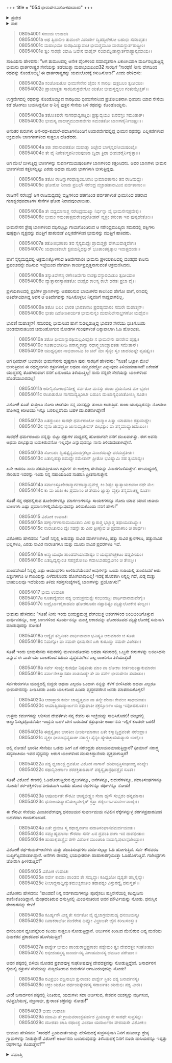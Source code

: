 +++
title = "054 ಭೀಮಸೇನವಿಶೋಕಸಂವಾದಃ"
+++

<details><summary>ಪ್ರವೇಶ</summary>


।।   ಓಂ ಓಂ ನಮೋ ನಾರಾಯಣಾಯ।।   ಶ್ರೀ ವೇದವ್ಯಾಸಾಯ ನಮಃ ।।

ಶ್ರೀ ಕೃಷ್ಣದ್ವೈಪಾಯನ ವೇದವ್ಯಾಸ ವಿರಚಿತ  

**ಶ್ರೀ ಮಹಾಭಾರತ**

**ಕರ್ಣ ಪರ್ವ**

**ಕರ್ಣವಧ ಪರ್ವ**

**ಅಧ್ಯಾಯ 54**

</details>

<details><summary>ಸಾರ</summary>

ಭೀಮಸೇನನ ಆಕ್ರಮಣದಿಂದ ಕೌರವ ಸೇನೆಯು ದಿಕ್ಕಾಪಾಲಾಗಿ ಹೋದುದು (1-11). ಅರ್ಜುನನ ರಥವನ್ನು ಹುಡುಕುತ್ತಿದ್ದ ಭೀಮಸೇನ ಮತ್ತು ಅವನ ಸಾರಥಿ ವಿಶೋಕರ ಸಂವಾದ (12-29).


</details>



> 08054001 ಸಂಜಯ ಉವಾಚ।   
08054001a ಅಥ ತ್ವಿದಾನೀಂ ತುಮುಲೇ ವಿಮರ್ದೇ
	ದ್ವಿಷದ್ಭಿರೇಕೋ ಬಹುಭಿಃ ಸಮಾವೃತಃ।   
> 08054001c ಮಹಾಭಯೇ ಸಾರಥಿಮಿತ್ಯುವಾಚ
	ಭೀಮಶ್ಚಮೂಂ ವಾರಯನ್ಧಾರ್ತರಾಷ್ಟ್ರೀಂ।  
> 08054001e ತ್ವಂ ಸಾರಥೇ ಯಾಹಿ ಜವೇನ ವಾಹೈರ್
	ನಯಾಮ್ಯೇತಾನ್ಧಾರ್ತರಾಷ್ಟ್ರಾನ್ಯಮಾಯ।।  

ಸಂಜಯನು ಹೇಳಿದನು: “ಆಗ ತುಮುಲದಲ್ಲಿ ಅನೇಕ ವೈರಿಗಳಿಂದ ಸಮಾವೃತನಾಗಿ ಏಕಾಂಗಿಯಾಗಿ ಮರ್ದಿಸಲ್ಪಡುತ್ತಿದ್ದ ಭೀಮನು ಧಾರ್ತರಾಷ್ಟ್ರರ ಸೇನೆಯನ್ನು ತಡೆಯುತ್ತಾ ಮಹಾಭಯದಿಂದ32 ಸಾರಥಿಗೆ “ಸಾರಥೇ! ನೀನು ವೇಗದಿಂದ ರಥವನ್ನು ಕೊಂಡೊಯ್ಯಿ! ಈ ಧಾರ್ತರಾಷ್ಟ್ರರನ್ನು ಯಮಲೋಕಕ್ಕೆ ಕಳುಹಿಸೋಣ!” ಎಂದು ಹೇಳಿದನು:

> 08054002a ಸಂಚೋದಿತೋ ಭೀಮಸೇನೇನ ಚೈವಂ
	ಸ ಸಾರಥಿಃ ಪುತ್ರಬಲಂ ತ್ವದೀಯಂ।  
> 08054002c ಪ್ರಾಯಾತ್ತತಃ ಸಾರಥಿರುಗ್ರವೇಗೋ
	ಯತೋ ಭೀಮಸ್ತದ್ಬಲಂ ಗಂತುಮೈಚ್ಚತ್।।  

ಉಗ್ರವೇಗದಲ್ಲಿ ರಥವನ್ನು ಕೊಂಡೊಯ್ಯುವ ಸಾರಥಿಯು ಭೀಮಸೇನನಿಂದ ಪ್ರಚೋದಿತನಾಗಿ ಭೀಮನು ಯಾವ ಸೇನೆಯ ಕಡೆ ಹೋಗಲು ಬಯಸಿದ್ದನೋ ಆ ನಿನ್ನ ಪುತ್ರನ ಸೇನೆಯ ಬಳಿ ರಥವನ್ನು ಕೊಂಡೊಯ್ದನು.

> 08054003a ತತೋಽಪರೇ ನಾಗರಥಾಶ್ವಪತ್ತಿಭಿಃ
	ಪ್ರತ್ಯುದ್ಯಯುಃ ಕುರವಸ್ತಂ ಸಮಂತಾತ್।  
> 08054003c ಭೀಮಸ್ಯ ವಾಹಾಗ್ರ್ಯಮುದಾರವೇಗಂ
	ಸಮಂತತೋ ಬಾಣಗಣೈರ್ನಿಜಘ್ನುಃ।।  

ಅನಂತರ ಕುರುಗಳು ಆನೆ-ರಥ-ಕುದುರೆ-ಪದಾತಿಗಳೊಂದಿಗೆ ಉದಾರವೇಗದಲ್ಲಿದ್ದ ಭೀಮನ ರಥವನ್ನು ಎಲ್ಲಕಡೆಗಳಿಂದ ಆಕ್ರಮಣಿಸಿ ಬಾಣಗಣಗಳಿಂದ ಸುತ್ತಲೂ ಹೊಡೆದರು.

> 08054004a ತತಃ ಶರಾನಾಪತತೋ ಮಹಾತ್ಮಾ
	ಚಿಚ್ಛೇದ ಬಾಣೈಸ್ತಪನೀಯಪುಂಖೈಃ।  
> 08054004c ತೇ ವೈ ನಿಪೇತುಸ್ತಪನೀಯಪುಂಖಾ
	ದ್ವಿಧಾ ತ್ರಿಧಾ ಭೀಮಶರೈರ್ನಿಕೃತ್ತಾಃ।।  

ಆಗ ಮೇಲೆ ಬೀಳುತ್ತಿದ್ದ ಬಾಣಗಳನ್ನು ಸುವರ್ಣಮಯಪುಂಖಗಳ ಬಾಣಗಳಿಂದ ಕತ್ತರಿಸಿದನು. ಅವರ ಬಾಣಗಳು ಭೀಮನ ಬಾಣಗಳಿಂದ ಕತ್ತರಿಸಲ್ಪಟ್ಟು ಎರಡು ಅಥವಾ ಮೂರು ಭಾಗಗಳಾಗಿ ಬೀಳುತ್ತಿದ್ದವು.

> 08054005a ತತೋ ರಾಜನ್ನಾಗರಥಾಶ್ವಯೂನಾಂ
	ಭೀಮಾಹತಾನಾಂ ತವ ರಾಜಮಧ್ಯೇ।  
> 08054005c ಘೋರೋ ನಿನಾದಃ ಪ್ರಬಭೌ ನರೇಂದ್ರ
	ವಜ್ರಾಹತಾನಾಮಿವ ಪರ್ವತಾನಾಂ।।  

ರಾಜನ್! ನರೇಂದ್ರ! ಆಗ ರಾಜಮಧ್ಯದಲ್ಲಿ ವಜ್ರಗಳಿಂದ ಹತಗೊಂಡ ಪರ್ವತಗಳಂತೆ ಭೀಮನಿಂದ ಹತರಾದ ಗಜಾಶ್ವರಥಪದಾತಿಗಳ ಸೇನೆಗಳ ಘೋರ ನಿನಾದವುಂಟಾಯಿತು.

> 08054006a ತೇ ವಧ್ಯಮಾನಾಶ್ಚ ನರೇಂದ್ರಮುಖ್ಯಾ
	ನಿರ್ಭಿನ್ನಾ ವೈ ಭೀಮಸೇನಪ್ರವೇಕೈಃ।  
> 08054006c ಭೀಮಂ ಸಮಂತಾತ್ಸಮರೇಽಧ್ಯರೋಹನ್
	ವೃಕ್ಷಂ ಶಕುಂತಾ ಇವ ಪುಷ್ಪಹೇತೋಃ।।  

ಭೀಮಸೇನನ ಶ್ರೇಷ್ಠ ಬಾಣಗಳಿಂದ ವಧಿಸಲ್ಪಟ್ಟು ಗಾಯಗೊಂಡಿರುವ ಆ ನರೇಂದ್ರಮುಖ್ಯರು ಸಮರದಲ್ಲಿ ಪಕ್ಷಿಗಳು ಪುಷ್ಪಕ್ಕಾಗಿ ವೃಕ್ಷವನ್ನು ಮುತ್ತಿಗೆ ಹಾಕುವಂತೆ ಎಲ್ಲಕಡೆಗಳಿಂದ ಭೀಮನನ್ನು ಮುತ್ತಿಗೆ ಹಾಕಿದರು.

> 08054007a ತತೋಽಭಿಪಾತಂ ತವ ಸೈನ್ಯಮಧ್ಯೇ
	ಪ್ರಾದುಶ್ಚಕ್ರೇ ವೇಗಮಿವಾತ್ತವೇಗಃ।  
> 08054007c ಯಥಾಂತಕಾಲೇ ಕ್ಷಪಯನ್ದಿಧಕ್ಷುರ್
	ಭೂತಾಂತಕೃತ್ಕಾಲ ಇವಾತ್ತದಂಡಃ।।  

ಹಾಗೆ ಸೈನ್ಯಮಧ್ಯದಲ್ಲಿ ಆಕ್ರಮಣಕ್ಕೊಳಗಾದ ಅತಿವೇಗಶಾಲೀ ಭೀಮನು ಪ್ರಳಯಕಾಲದಲ್ಲಿ ದಂಡಧರ ಕಾಲನು ಪ್ರಪಂಚವನ್ನೇ ದಹಿಸುವ ಇಚ್ಛೆಯಿಂದ ವೇಗವಾಗಿ ಕಾರ್ಯಪ್ರವೃತ್ತನಾಗುವಂತೆ ಆಕ್ರಮಣಿಸಿದನು.

> 08054008a ತಸ್ಯಾತಿವೇಗಸ್ಯ ರಣೇಽತಿವೇಗಂ
	ನಾಶಕ್ನುವನ್ಧಾರಯಿತುಂ ತ್ವದೀಯಾಃ।  
> 08054008c ವ್ಯಾತ್ತಾನನಸ್ಯಾಪತತೋ ಯಥೈವ
	ಕಾಲಸ್ಯ ಕಾಲೇ ಹರತಃ ಪ್ರಜಾ ವೈ।।  

ಪ್ರಳಯಕಾಲದಲ್ಲಿ ಪ್ರಜೆಗಳ ಪ್ರಾಣಗಳನ್ನು ಅಪಹರಿಸುವ ಬಾಯಿಕಳೆದ ಕಾಲನಿಂದ ಹೇಗೋ ಹಾಗೆ, ರಣದಲ್ಲಿ ಅತಿವೇಗಿಯಾಗಿದ್ದ ಅವನ ಆ ಅತಿವೇಗವನ್ನು ಸಹಿಸಿಕೊಳ್ಳಲು ನಿನ್ನವರಿಗೆ ಸಾಧ್ಯವಾಗಲಿಲ್ಲ.

> 08054009a ತತೋ ಬಲಂ ಭಾರತ ಭಾರತಾನಾಂ
	ಪ್ರದಹ್ಯಮಾನಂ ಸಮರೇ ಮಹಾತ್ಮನ್।  
> 08054009c ಭೀತಂ ದಿಶೋಽಕೀರ್ಯತ ಭೀಮನುನ್ನಂ
	ಮಹಾನಿಲೇನಾಭ್ರಗಣೋ ಯಥೈವ।।  

ಭಾರತ! ಮಹಾತ್ಮನ್! ಸಮರದಲ್ಲಿ ಭೀಮನಿಂದ ಹಾಗೆ ಸುಡಲ್ಪಡುತ್ತಿದ್ದ ಭಾರತರ ಸೇನೆಯು ಭೀತಿಗೊಂಡು ಚಂಡಮಾರುತದಿಂದ ಚದುರಿಹೋಗುವ ಮೋಡಗಳ ಗುಂಪುಗಳಂತೆ ದಿಕ್ಕಾಪಾಲಾಗಿ ಓಡಿ ಹೋಯಿತು.

> 08054010a ತತೋ ಧೀಮಾನ್ಸಾರಥಿಮಬ್ರವೀದ್ಬಲೀ
	ಸ ಭೀಮಸೇನಃ ಪುನರೇವ ಹೃಷ್ಟಃ।  
> 08054010c ಸೂತಾಭಿಜಾನೀಹಿ ಪರಾನ್ಸ್ವಕಾನ್ವಾ
	ರಥಾನ್ಧ್ವಜಾಂಶ್ಚಾಪತತಃ ಸಮೇತಾನ್।   
> 08054010e ಯುಧ್ಯನ್ನಹಂ ನಾಭಿಜಾನಾಮಿ ಕಿಂ ಚಿನ್
	ಮಾ ಸೈನ್ಯಂ ಸ್ವಂ ಚಾದಯಿಷ್ಯೇ ಪೃಷತ್ಕೈಃ।।   

ಆಗ ಧೀಮಾನ್ ಬಲಶಾಲೀ ಭೀಮಸೇನನು ಹೃಷ್ಟನಾಗಿ ಪುನಃ ಸಾರಥಿಗೆ ಹೇಳಿದನು: “ಸೂತ! ಒಟ್ಟಾಗಿ ಮೇಲೆ ಬೀಳುತ್ತಿರುವ ಈ ರಥಧ್ವಜಗಳು ಶತ್ರುಗಳದ್ದೋ ಅಥವಾ ನಮ್ಮವರದ್ದೋ ಎನ್ನುವುದು ತಿಳಿಯದಂತಾಗಿದೆ! ಏಕೆಂದರೆ ಯುದ್ಧದಲ್ಲಿ ತೊಡಗಿರುವಾಗ ನನಗೆ ಏನೊಂದೂ ತಿಳಿಯುತ್ತಿಲ್ಲ! ನಾನು ನನ್ನದೇ ಸೇನೆಯನ್ನು ಬಾಣಗಳಿಂದ ಹೊಡೆಯಬಾರದಲ್ಲ!

> 08054011a ಅರೀನ್ವಿಶೋಕಾಭಿನಿರೀಕ್ಷ್ಯ ಸರ್ವತೋ
	ಮನಸ್ತು ಚಿಂತಾ ಪ್ರದುನೋತಿ ಮೇ ಭೃಶಂ।   
> 08054011c ರಾಜಾತುರೋ ನಾಗಮದ್ಯತ್ಕಿರೀಟೀ
	ಬಹೂನಿ ದುಃಖಾನ್ಯಭಿಜಾತೋಽಸ್ಮಿ ಸೂತ।।   

ವಿಶೋಕ! ಸೂತ! ಸುತ್ತಲೂ ನೋಡಿ ಚಿಂತೆಯು ನನ್ನ ಮನಸ್ಸನ್ನು ತುಂಬಾ ಕಾಡುತ್ತಿದೆ. ರಾಜಾ ಯುಧಿಷ್ಠಿರನನ್ನು ನೋಡಲು ಹೋಗಿದ್ದ ಕಿರೀಟಿಯು ಇನ್ನೂ ಬರಲಿಲ್ಲವೆಂದು ಬಹಳ ದುಃಖಿತನಾಗಿದ್ದೇನೆ!

> 08054012a ಏತದ್ದುಃಖಂ ಸಾರಥೇ ಧರ್ಮರಾಜೋ
	ಯನ್ಮಾಂ ಹಿತ್ವಾ ಯಾತವಾಂ ಶತ್ರುಮಧ್ಯೇ।   
> 08054012c ನೈನಂ ಜೀವನ್ನಾಪಿ ಜಾನಾಮ್ಯಜೀವನ್
	ಬೀಭತ್ಸುಂ ವಾ ತನ್ಮಮಾದ್ಯಾತಿದುಃಖಂ।।   

ಸಾರಥೇ! ಧರ್ಮರಾಜನು ನನ್ನನ್ನು ಬಿಟ್ಟು ಶತ್ರುಗಳ ಮಧ್ಯದಲ್ಲಿ ಹೋದಾಗಲೇ ನನಗೆ ದುಃಖವಾಗಿತ್ತು. ಈಗ ಅವನು ಅಥವಾ ಬೀಭತ್ಸುವು ಬದುಕಿರುವನೋ ಇಲ್ಲವೋ ಎನ್ನುವುದನ್ನೂ ನಾನು ತಿಳಿಯದಂತಾಗಿದ್ದೇನೆ.

> 08054013a ಸೋಽಹಂ ದ್ವಿಷತ್ಸೈನ್ಯಮುದಗ್ರಕಲ್ಪಂ
	ವಿನಾಶಯಿಷ್ಯೇ ಪರಮಪ್ರತೀತಃ।   
> 08054013c ಏತಾನ್ನಿಹತ್ಯಾಜಿಮಧ್ಯೇ ಸಮೇತಾನ್
	ಪ್ರೀತೋ ಭವಿಷ್ಯಾಮಿ ಸಹ ತ್ವಯಾದ್ಯ।।   

ಏನೇ ಆದರೂ ನಾನು ಪರಮಪ್ರೀತನಾಗಿ ಶತ್ರುಗಳ ಈ ಉಗ್ರಕಲ್ಪ ಸೇನೆಯನ್ನು ವಿನಾಶಗೊಳಿಸುತ್ತೇನೆ. ರಣಮಧ್ಯದಲ್ಲಿ ಸೇರಿರುವ ಇವರನ್ನು ಇಂದು ನಿನ್ನ ಸಹಾಯದಿಂದ ಸಂಹರಿಸಿ ಪ್ರೀತನಾಗುತ್ತೇನೆ.

> 08054014a ಸರ್ವಾಂಸ್ತೂಣೀರಾನ್ಮಾರ್ಗಣಾನ್ವಾನ್ವವೇಕ್ಷ್ಯ
	ಕಿಂ ಶಿಷ್ಟಂ ಸ್ಯಾತ್ಸಾಯಕಾನಾಂ ರಥೇ ಮೇ।   
> 08054014c ಕಾ ವಾ ಜಾತಿಃ ಕಿಂ ಪ್ರಮಾಣಂ ಚ ತೇಷಾಂ
	ಜ್ಞಾತ್ವಾ ವ್ಯಕ್ತಂ ತನ್ಮಮಾಚಕ್ಷ್ವ ಸೂತ।।   

ಸೂತ! ನನ್ನ ರಥದಲ್ಲಿರುವ ತೂಣೀರಗಳನ್ನೂ ಮಾರ್ಗಣಗಳನ್ನೂ ಸಾಯಕಗಳನ್ನೂ ನೋಡಿ ಯಾವ ಯಾವ ಜಾತಿಯ ಬಾಣಗಳು ಎಷ್ಟು ಪ್ರಮಾಣಗಳಲ್ಲಿವೆಯೆನ್ನುವುದನ್ನು ತಿಳಿದುಕೊಂಡು ನನಗೆ ಹೇಳು!”

> 08054015 ವಿಶೋಕ ಉವಾಚ।   
08054015a ಷಣ್ಮಾರ್ಗಣಾನಾಮಯುತಾನಿ ವೀರ
	ಕ್ಷುರಾಶ್ಚ ಭಲ್ಲಾಶ್ಚ ತಥಾಯುತಾಖ್ಯಾಃ।   
> 08054015c ನಾರಾಚಾನಾಂ ದ್ವೇ ಸಹಸ್ರೇ ತು ವೀರ
	ತ್ರೀಣ್ಯೇವ ಚ ಪ್ರದರಾಣಾಂ ಚ ಪಾರ್ಥ।।   

ವಿಶೋಕನು ಹೇಳಿದನು: “ವೀರ! ನಿನ್ನಲ್ಲಿ ಅರುವತ್ತು ಸಾವಿರ ಮಾರ್ಗಣಗಳೂ, ಹತ್ತು ಸಾವಿರ ಕ್ಷುರಗಳೂ, ಹತ್ತುಸಾವಿರ ಭಲ್ಲಗಳೂ, ಎರಡು ಸಾವಿರ ನಾರಾಚಗಳೂ ಮತ್ತು ಮೂರು ಸಾವಿರ ಪ್ರದರಗಳೂ ಇವೆ.

> 08054016a ಅಸ್ತ್ಯಾಯುಧಂ ಪಾಂಡವೇಯಾವಶಿಷ್ಟಂ
	ನ ಯದ್ವಹೇಚ್ಚಕಟಂ ಷಡ್ಗವೀಯಂ।   
> 08054016c ಏತದ್ವಿದ್ವನ್ಮುಂಚ ಸಹಸ್ರಶೋಽಪಿ
	ಗದಾಸಿಬಾಹುದ್ರವಿಣಂ ಚ ತೇಽಸ್ತಿ।।   

ಪಾಂಡವೇಯ! ನಿನ್ನಲ್ಲಿ ಎಷ್ಟು ಆಯುಧಗಳು ಉಳಿದಿವೆಯೆಂದರೆ ಅವುಗಳನ್ನು ಒಂದು ಗಾಡಿಯಲ್ಲಿ ತುಂಬಿಸಿದರೆ ಆರು ಎತ್ತುಗಳಿಗೂ ಆ ಗಾಡಿಯನ್ನು ಎಳೆದುಕೊಂಡು ಹೋಗಲಾವುದಿಲ್ಲ! ಇದಕ್ಕೆ ಹೊರತಾಗಿ ನಿನ್ನಲ್ಲಿ ಗದೆ, ಖಡ್ಗ ಮತ್ತು ಬಾಹುಬಲವೂ ಇದೆಯೆಂದು ತಿಳಿದು ಸಹಸ್ರಸಂಖ್ಯೆಗಳಲ್ಲಿ ಬಾಣಗಳನ್ನು ಪ್ರಯೋಗಿಸು!”

> 08054017 ಭೀಮ ಉವಾಚ।   
08054017a ಸೂತಾದ್ಯೇಮಂ ಪಶ್ಯ ಭೀಮಪ್ರಮುಕ್ತೈಃ
	ಸಂಭಿಂದದ್ಭಿಃ ಪಾರ್ಥಿವಾನಾಶುವೇಗೈಃ।   
> 08054017c ಉಗ್ರೈರ್ಬಾಣೈರಾಹವಂ ಘೋರರೂಪಂ
	ನಷ್ಟಾದಿತ್ಯಂ ಮೃತ್ಯುಲೋಕೇನ ತುಲ್ಯಂ।।   

ಭೀಮನು ಹೇಳಿದನು: “ಸೂತ! ನೀನು ಇಂದು ಭೀಮಪ್ರಮುಕ್ತ ವೇಗಯುಕ್ತ ಆಶುಗಗಳಿಂದ ಚಿಂದಿಚಿಂದಿಗೊಳ್ಳುವ ಪಾರ್ಥಿವರನ್ನೂ, ಉಗ್ರ ಬಾಣಗಳಿಂದ ಸೂರ್ಯನನ್ನೂ ಮುಚ್ಚಿ ಆಕಾಶವನ್ನು ಘೋರರೂಪದ ಮೃತ್ಯುಲೋಕಕ್ಕೆ ಸಮನಾಗಿ ಮಾಡುವುದನ್ನು ನೋಡು!

> 08054018a ಅದ್ಯೈವ ತದ್ವಿದಿತಂ ಪಾರ್ಥಿವಾನಾಂ
	ಭವಿಷ್ಯತಿ ಆಕುಮಾರಂ ಚ ಸೂತ।   
> 08054018c ನಿಮಗ್ನೋ ವಾ ಸಮರೇ ಭೀಮಸೇನ
	ಏಕಃ ಕುರೂನ್ವಾ ಸಮರೇ ವಿಜೇತಾ।।   

ಸೂತ! ಇಂದು ಭೀಮಸೇನನು ಸಮರದಲ್ಲಿ ಮುಳುಗಿಹೋದನು ಅಥವಾ ಸಮರದಲ್ಲಿ ಒಬ್ಬನೇ ಕುರುಗಳನ್ನು ಜಯಿಸಿದನು ಎನ್ನುವ ಈ ವಾರ್ತೆಯು ಬಾಲಕರಿಂದ ಹಿಡಿದು ವೃದ್ಧರವರೆಗಿನ ಎಲ್ಲ ರಾಜರಿಗೂ ತಿಳಿಯುತ್ತದೆ!

> 08054019a ಸರ್ವೇ ಸಂಖ್ಯೇ ಕುರವೋ ನಿಷ್ಪತಂತು
	ಮಾಂ ವಾ ಲೋಕಾಃ ಕೀರ್ತಯಂತ್ವಾಕುಮಾರಂ।   
> 08054019c ಸರ್ವಾನೇಕಸ್ತಾನಹಂ ಪಾತಯಿಷ್ಯೇ
	ತೇ ವಾ ಸರ್ವೇ ಭೀಮಸೇನಂ ತುದಂತು।।   

ಸರ್ವಕುರುಗಳೂ ಯುದ್ಧದಲ್ಲಿ ಬಿದ್ದರು ಅಥವಾ ಎಲ್ಲರೂ ಒಂದಾಗಿ ನನ್ನನ್ನು ಕೆಳಗೆ ಬೀಳಿಸಿದರು ಅಥವಾ ಎಲ್ಲರೂ ಭೀಮಸೇನನನ್ನು ಪೀಡಿಸಿದರು ಎಂದು ಬಾಲಕರಿಂದ ಹಿಡಿದು ವೃದ್ಧರವರೆಗಿನ ಜನರು ಮಾತನಾಡಿಕೊಳ್ಳಲಿ!

> 08054020a ಆಶಾಸ್ತಾರಃ ಕರ್ಮ ಚಾಪ್ಯುತ್ತಮಂ ವಾ
	ತನ್ಮೇ ದೇವಾಃ ಕೇವಲಂ ಸಾಧಯಂತು।   
> 08054020c ಆಯಾತ್ವಿಹಾದ್ಯಾರ್ಜುನಃ ಶತ್ರುಘಾತೀ
	ಶಕ್ರಸ್ತೂರ್ಣಂ ಯಜ್ಞ ಇವೋಪಹೂತಃ।।   

ಉತ್ತಮ ಕರ್ಮಗಳನ್ನು ಆಶಿಸುವ ದೇವತೆಗಳು ನನ್ನ ಕೇವಲ ಈ ಇಚ್ಛೆಯನ್ನು ಸಾಧಿಸಿಕೊಡಲಿ! ಯಜ್ಞದಲ್ಲಿ ಆಹ್ವಾನಿಸಲ್ಪಟ್ಟೊಡನೆಯೇ ಇಂದ್ರನು ಬಹಳ ಬೇಗ ಬರುವಂತೆ ಶತ್ರುಘಾತೀ ಅರ್ಜುನನು ಇಲ್ಲಿಗೆ ಕೂಡಲೇ ಬರಲಿ!

> 08054021a ಈಕ್ಷಸ್ವೈತಾಂ ಭಾರತೀಂ ದೀರ್ಯಮಾಣಾಂ
	ಏತೇ ಕಸ್ಮಾದ್ವಿದ್ರವಂತೇ ನರೇಂದ್ರಾಃ।   
> 08054021c ವ್ಯಕ್ತಂ ಧೀಮಾನ್ಸವ್ಯಸಾಚೀ ನರಾಗ್ರ್ಯಃ
	ಸೈನ್ಯಂ ಹ್ಯೇತಚ್ಛಾದಯತ್ಯಾಶು ಬಾಣೈಃ।।   

ಅಲ್ಲಿ ನೋಡು! ಭಾರತೀ ಸೇನೆಯು ಒಡೆದು ಹೀಗೆ ಏಕೆ ನರೇಂದ್ರರು ಪಲಾಯನಮಾಡುತ್ತಿದ್ದಾರೆ? ಧೀಮಾನ್ ನರಾಗ್ರ್ಯ ಸವ್ಯಸಾಚಿಯು ಇವರ ಸೈನ್ಯವನ್ನು ಆಶುಗ ಬಾಣಗಳಿಂದ ಮುಸುಕಿದ್ದಾನೆಂದು ವ್ಯಕ್ತವಾಗುತ್ತಿದೆ!

> 08054022a ಪಶ್ಯ ಧ್ವಜಾಂಶ್ಚ ದ್ರವತೋ ವಿಶೋಕ
	ನಾಗಾನ್ ಹಯಾನ್ಪತ್ತಿಸಂಘಾಂಶ್ಚ ಸಂಖ್ಯೇ।   
> 08054022c ರಥಾನ್ವಿಶೀರ್ಣಾಂ ಶರಶಕ್ತಿತಾಡಿತಾನ್
	ಪಶ್ಯಸ್ವೈತಾನ್ರಥಿನಶ್ಚೈವ ಸೂತ।।   

ಸೂತ! ವಿಶೋಕ! ರಣದಲ್ಲಿ ಓಡಿಹೋಗುತ್ತಿರುವ ಧ್ವಜಗಳನ್ನೂ, ಆನೆಗಳನ್ನೂ, ಕುದುರೆಗಳನ್ನೂ, ಪದಾತಿಸಂಘಗಳನ್ನೂ ನೋಡು! ಶರ-ಶಕ್ತಿಗಳಿಂದ ಪೀಡಿತವಾಗಿ ಒಡೆದು ಹೋದ ರಥಗಳನ್ನೂ ರಥಿಗಳನ್ನೂ ನೋಡು!

> 08054023a ಆಪೂರ್ಯತೇ ಕೌರವೀ ಚಾಪ್ಯಭೀಕ್ಷ್ಣಂ
	ಸೇನಾ ಹ್ಯಸೌ ಸುಭೃಶಂ ಹನ್ಯಮಾನಾ।   
> 08054023c ಧನಂಜಯಸ್ಯಾಶನಿತುಲ್ಯವೇಗೈರ್
	ಗ್ರಸ್ತಾ ಶರೈರ್ಬರ್ಹಿಸುವರ್ಣವಾಜೈಃ।।   

ಈ ಕೌರವೀ ಸೇನೆಯು ಮಿಂಚಿನವೇಗವುಳ್ಳ ಧನಂಜಯನ ಸುವರ್ಣಮಯ ನವಿಲಿನ ರೆಕ್ಕೆಗಳನ್ನುಳ್ಳ ಶರಗಳಪ್ರಹಾರದಿಂದ ಬಹಳವಾಗಿ ಗಾಯಗೊಂಡಿದೆ.

> 08054024a ಏತೇ ದ್ರವಂತಿ ಸ್ಮ ರಥಾಶ್ವನಾಗಾಃ
	ಪದಾತಿಸಂಘಾನವಮರ್ದಯಂತಃ।   
> 08054024c ಸಮ್ಮುಹ್ಯಮಾನಾಃ ಕೌರವಾಃ ಸರ್ವ ಏವ
	ದ್ರವಂತಿ ನಾಗಾ ಇವ ದಾವಭೀತಾಃ।   
> 08054024e ಹಾಹಾಕೃತಾಶ್ಚೈವ ರಣೇ ವಿಶೋಕ
	ಮುಂಚಂತಿ ನಾದಾನ್ವಿಪುಲಾನ್ಗಜೇಂದ್ರಾಃ।।   

ವಿಶೋಕ! ರಥ-ಕುದುರೆ-ಆನೆಗಳು ಮತ್ತು ಪದಾತಿಸಂಘಗಳು ಮರ್ದಿಸಲ್ಪಟ್ಟು ಓಡಿ ಹೋಗುತ್ತಿವೆ. ಸರ್ವ ಕೌರವರೂ ಬುದ್ಧಿಗೆಟ್ಟವರಂತಾಗಿದ್ದಾರೆ. ಆನೆಗಳು ರಣದಲ್ಲಿ ಭಯಭೀತರಾಗಿ ಹಾಹಾಕಾರಗೈಯುತ್ತಾ ಓಡಿಹೋಗುತ್ತಿವೆ. ಗಜೇಂದ್ರಗಳು ಜೋರಾಗಿ ಘೀಳಿಡುತ್ತಿವೆ!”

> 08054025 ವಿಶೋಕ ಉವಾಚ।   
08054025a ಸರ್ವೇ ಕಾಮಾಃ ಪಾಂಡವ ತೇ ಸಮೃದ್ಧಾಃ
	ಕಪಿಧ್ವಜೋ ದೃಶ್ಯತೇ ಹಸ್ತಿಸೈನ್ಯೇ।   
> 08054025c ನೀಲಾದ್ಧನಾದ್ವಿದ್ಯುತಮುಚ್ಚರಂತೀಂ
	ತಥಾಪಶ್ಯಂ ವಿಸ್ಫುರದ್ವೈ ಧನುಸ್ತತ್।।   

ವಿಶೋಕನು ಹೇಳಿದನು: “ಪಾಂಡವ! ನಿನ್ನ ಸರ್ವಕಾಮಗಳನ್ನೂ ಪೂರೈಸಲು ಹಸ್ತಿಸೇನೆಯಲ್ಲಿ ಕಪಿಧ್ವಜನು ಕಾಣಿಸಿಕೊಂಡಿದ್ದಾನೆ. ಮೇಘದಂತಿರುವ ಧನುಸ್ಸಿನಲ್ಲಿ ಮಿಂಚಿನಂತಿರುವ ಅವನ ಮೌರ್ವಿಯನ್ನು ನೋಡು. ಧನುಸ್ಸಿನ ಠೇಂಕಾರವನ್ನು ಕೇಳು!

> 08054026a ಕಪಿರ್ಹ್ಯಸೌ ವೀಕ್ಷ್ಯತೇ ಸರ್ವತೋ ವೈ
	ಧ್ವಜಾಗ್ರಮಾರುಹ್ಯ ಧನಂಜಯಸ್ಯ।   
> 08054026c ದಿವಾಕರಾಭೋ ಮಣಿರೇಷ ದಿವ್ಯೋ
	ವಿಭ್ರಾಜತೇ ಚೈವ ಕಿರೀಟಸಂಸ್ಥಃ।।   

ಧನಂಜಯನ ಧ್ವಜವನ್ನೇರಿದ ಕಪಿಯು ಸುತ್ತಲೂ ನೋಡುತ್ತಿದ್ದಾನೆ. ಅರ್ಜುನನ ಕಿರೀಟದ ಮೇಲಿರುವ ದಿವ್ಯ ಮಣಿಯು ದಿವಾಕರನ ಪ್ರಕಾಶದಿಂದ ಹೊಳೆಯುತ್ತಿದೆ!

> 08054027a ಪಾರ್ಶ್ವೇ ಭೀಮಂ ಪಾಂಡುರಾಭ್ರಪ್ರಕಾಶಂ
	ಪಶ್ಯೇಮಂ ತ್ವಂ ದೇವದತ್ತಂ ಸುಘೋಷಂ।   
> 08054027c ಅಭೀಶುಹಸ್ತಸ್ಯ ಜನಾರ್ದನಸ್ಯ
	ವಿಗಾಹಮಾನಸ್ಯ ಚಮೂಂ ಪರೇಷಾಂ।।   

ಅವನ ಪಕ್ಕದಲ್ಲಿ ಬಿಳಿಯ ಮೋಡದ ಪ್ರಕಾಶವುಳ್ಳ ಸುಘೋಷವುಳ್ಳ ದೇವದತ್ತವನ್ನು ನೋಡುತ್ತಿದ್ದೇವೆ. ಜನಾರ್ದನನ ಕೈಯಲ್ಲಿ ಶತ್ರುಗಳ ಸೇನೆಯನ್ನು ನುಗ್ಗಿಹೋಗುವ ಕುದುರೆಗಳ ಲಗಾಮಿರುವುದನ್ನು ನೋಡು!

> 08054028a ರವಿಪ್ರಭಂ ವಜ್ರನಾಭಂ ಕ್ಷುರಾಂತಂ
	ಪಾರ್ಶ್ವೇ ಸ್ಥಿತಂ ಪಶ್ಯ ಜನಾರ್ದನಸ್ಯ।   
> 08054028c ಚಕ್ರಂ ಯಶೋ ವರ್ಧಯತ್ಕೇಶವಸ್ಯ
	ಸದಾರ್ಚಿತಂ ಯದುಭಿಃ ಪಶ್ಯ ವೀರ।।   

ವೀರ! ಜನಾರ್ದನನ ಪಕ್ಕದಲ್ಲಿ ನಿಂತಿರುವ, ಯದುಗಳು ಸದಾ ಅರ್ಚಿಸುವ, ಕೇಶವನ ಯಶಸ್ಸನ್ನು ವರ್ಧಿಸುವ, ರವಿಪ್ರಭೆಯುಳ್ಳ, ವಜ್ರನಾಭೀ, ಕ್ಷುರಾಂತ ಚಕ್ರವನ್ನು ನೋಡು!”

> 08054029 ಭೀಮ ಉವಾಚ।   
08054029a ದದಾಮಿ ತೇ ಗ್ರಾಮವರಾಂಶ್ಚತುರ್ದಶ
	ಪ್ರಿಯಾಖ್ಯಾನೇ ಸಾರಥೇ ಸುಪ್ರಸನ್ನಃ।   
> 08054029c ದಸೀಶತಂ ಚಾಪಿ ರಥಾಂಶ್ಚ ವಿಂಶತಿಂ
	ಯದರ್ಜುನಂ ವೇದಯಸೇ ವಿಶೋಕ।।   

ಭೀಮನು ಹೇಳಿದನು:  “ಸಾರಥೇ! ಪ್ರಿಯವಾರ್ತೆಯನ್ನು ಹೇಳಿದುದಕ್ಕೆ ಸುಪ್ರಸನ್ನನಾಗಿ ನಿನಗೆ ಹದಿನಾಲ್ಕು ಶ್ರೇಷ್ಠ ಗ್ರಾಮಗಳನ್ನು ನೀಡುತ್ತೇನೆ! ವಿಶೋಕ! ಅರ್ಜುನನು ಬಂದಿರುವುದನ್ನು ತಿಳಿಸಿದುದಕ್ಕೆ ನಿನಗೆ ನೂರು ದಾಸಿಯರನ್ನೂ ಇಪ್ಪತ್ತು ರಥಗಳನ್ನೂ ಕೊಡುತ್ತೇನೆ!””


<details><summary>ಸಮಾಪ್ತಿ</summary>


ಇತಿ ಶ್ರೀ ಮಹಾಭಾರತೇ ಕರ್ಣಪರ್ವಣಿ ಭೀಮಸೇನವಿಶೋಕಸಂವಾದೇ ಚತುಷ್ಪಂಚಾಶತ್ತಮೋಽಧ್ಯಾಯಃ।।  
ಇದು ಶ್ರೀ ಮಹಾಭಾರತದಲ್ಲಿ ಕರ್ಣಪರ್ವದಲ್ಲಿ ಭೀಮಸೇನವಿಶೋಕಸಂವಾದ ಎನ್ನುವ ಐವತ್ನಾಲ್ಕನೇ ಅಧ್ಯಾಯವು.

</details>
